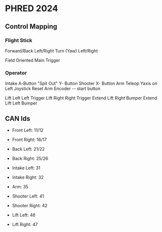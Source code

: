# PHRED 2024

## Control Mapping

### Flight Stick
Forward/Back
Left/Right
Turn (Yaw) Left/Right

Field Oriented      Main Trigger

### Operator 

Intake      A-Button
"Spit Out"  Y- Button
Shooter     X- Button
Arm Teleop  Yaxis on Left Joystick
Reset Arm Encoder -- start button

Lift Left   Left Trigger
Lift Right  Right Trigger
Extend Lift Right Bumper
Extend Lift Left Bumper




## CAN Ids
- Front Left: 11/12
- Front Right: 16/17
- Back Left: 21/22
- Back Right: 25/26

- Intake Left: 31
- Intake Right: 32

- Arm: 35

- Shooter Left: 41
- Shooter Right: 42

- Lift Left: 46
- Lift Right: 47


